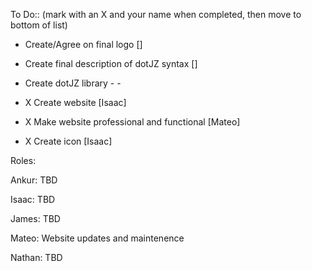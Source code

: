 To Do::      (mark with an X and your name when completed, then move to bottom of list)

- Create/Agree on final logo []

- Create final description of dotJZ syntax []

- Create dotJZ library - -

- X Create website [Isaac]

- X Make website professional and functional [Mateo]

- X Create icon [Isaac]

Roles:

Ankur: TBD

Isaac: TBD

James: TBD

Mateo: Website updates and maintenence

Nathan: TBD
